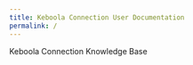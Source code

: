 ```yaml
---
title: Keboola Connection User Documentation
permalink: /
---
```


Keboola Connection Knowledge Base
